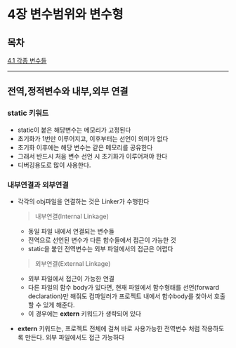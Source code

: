 # 4장 변수범위와 변수형

## 목차 

[4.1 각종 변수들](#1)

********
<div id="1"></div>

## 전역,정적변수와 내부,외부 연결
  
### static 키워드
- static이 붙은 해당변수는 메모리가 고정된다
- 초기화가 1번만 이루어지고, 이후부터는 선언이 의미가 없다
- 초기화 이후에는 해당 변수는 같은 메모리를 공유한다
- 그래서 반드시 처음 변수 선언 시 초기화가 이루어져야 한다
- 디버깅용도로 많이 사용한다.

### 내부연결과 외부연결
- 각각의 obj파일을 연결하는 것은 Linker가 수행한다
  
    >내부연결(Internal Linkage)
  - 동일 파일 내에서 연결되는 변수들
  - 전역으로 선언된 변수가 다른 함수들에서 접근이 가능한 것
  - static을 붙인 전역변수는 외부 파일에서의 접근은 어렵다
  
  >외부연결(External Linkage)
    - 외부 파일에서 접근이 가능한 연결
    - 다른 파일의 함수 body가 있다면, 현재 파일에서 함수형태를 선언(forward declaration)만 해줘도 컴파일러가 프로젝트 내에서 함수body를 찾아서 호출 할 수 있게 해준다.
    - 이 경우에는 **extern** 키워드가 생략되어 있다 

- **extern** 키워드는, 프로젝트 전체에 걸쳐 바로 사용가능한 전역변수 처럼 작용하도록 만든다. 외부 파일에서도 접근 가능하다

 


